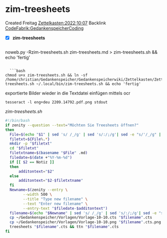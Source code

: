# zim-treesheets
Created Freitag [Zettelkasten:2022:10:07]()
Backlink [CodeFabrik:GedankenspeicherCoding](../GedankenspeicherCoding.md)

- [X] **zim-treesheets**


  ```bash
noweb.py -Rzim-treesheets.sh zim-treesheets.md > zim-treesheets.sh && echo 'fertig'
```

  ```bash
chmod u+x zim-treesheets.sh && ln -sf /home/christian/Gedankenspeicher/Gedankenspeicherwiki/Zettelkasten/ZetteL/CodeFabrik/GedankenspeicherCoding/zim-treesheets.sh ~/.local/bin/zim-treesheets.sh && echo 'fertig'
```

exportierte Bilder wieder in die Textdatei einfügen mittels ocr

``tesseract -l eng+deu 2209.14792.pdf.png stdout``

*zim-treesheets.sh*
```bash
#!/bin/bash
if zenity --question --text="Möchten Sie Treesheets öffnen?"
then
  File=$(echo "$1" | sed 's/ /_/g' | sed 's/:/;/g'| sed -e "s/'/_/g" | sed 's/\"//g')
  filetxt=${File%.*}
  mkdir -p "$filetxt"
  cd "$filetxt"
  filetxtname=$(basename "$File" .md)
  filedate=$(date +"%Y-%m-%d")
  if [[ $2 == Notiz ]]
  then
      additontext="$2"
  else
      additontext="$2-$filetxtname"
  fi
  Newname=$(zenity --entry \
        --width 500 \
        --title "Type new filename" \
        --text "Enter new filename" \
        --entry-text "$filedate-$additontext")
  filename=$(echo "$Newname" | sed 's/ /_/g' | sed 's/:/;/g'| sed -e "s/'/_/g" | sed 's/\"//g')
  cp ~/Gedankenspeicher/Vorlagen/Vorlage-10-10.cts "$filename".cts
  cp ~/Gedankenspeicher/Vorlagen/Vorlage-10-10.png "$filename".cts.png
  treesheets "$filename".cts && ttn "$filename".cts
fi
```

